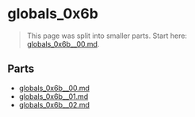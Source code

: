 # globals_0x6b

> This page was split into smaller parts. Start here: [globals_0x6b__00.md](globals_0x6b__00.md).

## Parts

- [globals_0x6b__00.md](globals_0x6b__00.md)
- [globals_0x6b__01.md](globals_0x6b__01.md)
- [globals_0x6b__02.md](globals_0x6b__02.md)
